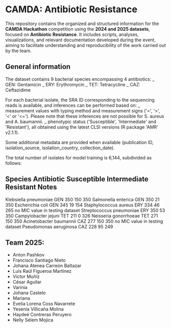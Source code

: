 # CAMDA: Antibiotic Resistance

This repository contains the organized and structured information for the **CAMDA Hackathon** competition using the **2024 and 2025 datasets**, focused on **Antibiotic Resistance**. It includes scripts, analyses, visualizations, and relevant documentation developed during the event, aiming to facilitate understanding and reproducibility of the work carried out by the team.

## General information

The dataset contains 9 bacterial species encompassing 4 antibiotics:
    _ GEN: Gentamicin
    _ ERY: Erythromycin
    _ TET: Tetracycline
    _ CAZ: Ceftazidime

For each bacterial isolate, the SRA ID corresponding to the sequencing reads is available, and inferences can be performed based on:
    _ measurement values with typing method and measurement signs ('=', '>', '<' or '<='). Please note that these inferences are not possible for S. aureus and A. baumannii.
    _ phenotypic status ('Susceptible', 'Intermediate' and 'Resistant'), all obtained using the latest CLSI versions (R package 'AMR' v2.1.1).

Some additional metadata are provided when available (publication ID, isolation_source, isolation_country, collection_date).

The total number of isolates for model training is 6,144, subdivided as follows: 

Species                     Antibiotic  Susceptible  Intermediate  Resistant	Notes
-----------------------------------------------------------------------------------------------------------------
Klebsiella pneumoniae      	GEN          350          150         350
Salmonella enterica        	GEN          350           21         350
Escherichia coli           	GEN          345           19         154
Staphylococcus aureus       ERY          334           46         265   		no MIC value in testing dataset
Streptococcus pneumoniae   	ERY          350           53         350
Campylobacter jejuni      	TET          211            0         326
Neisseria gonorrhoeae       TET          271          150         350
Acinetobacter baumannii    	CAZ          277          150         350   		no MIC value in testing dataset
Pseudomonas aeruginosa     	CAZ          228           95         249



## Team 2025: 

- Anton Pashkov
- Francisco Santiago Nieto
- Johana Atenea Carreón Baltazar
- Luis Raúl Figueroa Martinez
- Víctor Muñíz
- César Aguilar
- Varinia
- Johana Castelo
- Mariana
- Evelia Lorena Coss Navarrete 
- Yesenia Villicaña Molina
- Haydeé Contreras Peruyero
- Nelly Sélem Mojica
